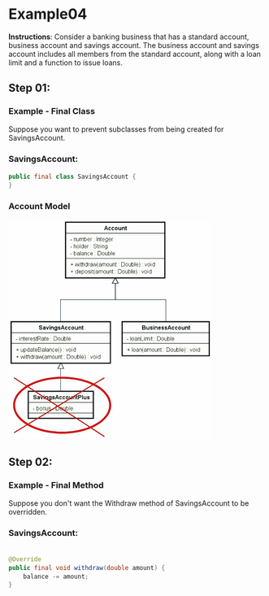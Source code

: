 # Example04

**Instructions**: Consider a banking business that has a standard account, business account and savings account. The
business account and savings account includes all members from the standard account, along with a loan limit and a
function to issue loans.

## Step 01:

### Example - Final Class

Suppose you want to prevent subclasses from being created for SavingsAccount.

### SavingsAccount:

```java
public final class SavingsAccount {
}
```

### Account Model

![Account Model](https://github.com/souzafcharles/Complete-Java-Object-Oriented-Programming-and-Projects/blob/master/Session_K11_Inheritance_and_Polymorphism/Example04/account-model.png)

## Step 02:

### Example - Final Method

Suppose you don't want the Withdraw method of SavingsAccount to be overridden.

### SavingsAccount:

```java

@Override
public final void withdraw(double amount) {
    balance -= amount;
}
```
